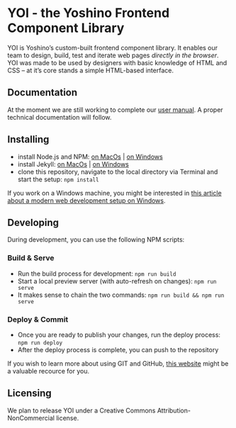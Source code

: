 # YOI - the Yoshino Frontend Component Library

YOI is Yoshino’s custom-built frontend component library. It enables our team to design, build, test and iterate web pages _directly in the browser_. YOI was made to be used by designers with basic knowledge of HTML and CSS – at it’s core stands a simple HTML-based interface.

## Documentation

At the moment we are still working to complete our [user manual](https://yoshino-digital.github.io/yoi/). A proper technical documentation will follow.

## Installing

- install Node.js and NPM: [on MacOs](https://treehouse.github.io/installation-guides/mac/node-mac.html) | [on Windows](https://treehouse.github.io/installation-guides/windows/node-windows.html)
- install Jekyll: [on MacOs](https://treehouse.github.io/installation-guides/mac/jekyll-mac.html)  | [on Windows](https://treehouse.github.io/installation-guides/windows/jekyll-windows.html)
- clone this repository, navigate to the local directory via Terminal and start the setup: `npm install`

If you work on a Windows machine, you might be interested in [this article about a modern web development setup on Windows](https://github.com/felixrieseberg/windows-development-environment).

## Developing

During development, you can use the following NPM scripts:

### Build & Serve

- Run the build process for development: `npm run build`
- Start a local preview server (with auto-refresh on changes): `npm run serve`
- It makes sense to chain the two commands: `npm run build && npm run serve`

### Deploy & Commit

- Once you are ready to publish your changes, run the deploy process: `npm run deploy`
- After the deploy process is complete, you can push to the repository

If you wish to learn more about using GIT and GitHub, [this website](http://rogerdudler.github.io/git-guide/) might be a valuable recource for you.

## Licensing

We plan to release YOI under a Creative Commons Attribution-NonCommercial license.

<!--

    Notizen
    =======

    # on scroll performance

    - To solve this problem you need to debounce your scroll events.
    - You do this by simply storing the last scroll value in a variable whenever you receive a scroll event
    - and then you perform your visual updates in a requestAnimationFrame, making use of the last known value.
    - This means that the browser can schedule the visual updates at the correct time
    - and we did no more work than was absolutely necessary inside each frame


    # utility class naming rules

    - the value "none" is expressed by "0", eg. .b-0 = no borders
    - the opposite of "none" can be "all", eg. .b-all = borders on all sides
    - numeric values, expressed by "*-1, *-2, …", can translate to pixels eg. .bw-2 = border-width 2px or more abstract scalings, eg. fs-3 = font-size 2rem
    - "responsive" utilities are expressed via breakpoint-prefixes (".s--, .m--, .l--, .xl--"), eg .xl--fs-8 = font-size number 8 at extra large screens
    - "responsive" utilities can also respond to mouseover, eg. ".hvr--*"

    # code examples

    - eventuell css-klassenenamen aus jeweiligem beispiel highlighten?


    # build-process

    - braucht kein deploy, compress etc. da nur auf gh-pages?
    - nein: deploy ist für dest!
    - kann auf bower als sources verzichtet werden?
        - einzige dependencies: jQuery und normalize css
        - würde den install-prozess vereinfachen
        - bower aber weiterhin für alle weiteren instanzen nutzen


    # inline svgs

    - eventuell ein script schreiben das die jekyll *.md files
      parsed und inline svgs einfügt?
    - ja! macht sinn. aber wie im build-prozess eingliedern?
    - vor jedem serve oder build!


    # documentation

    - tables vereinheitlichen
    - link zu source files: immer git

-->
